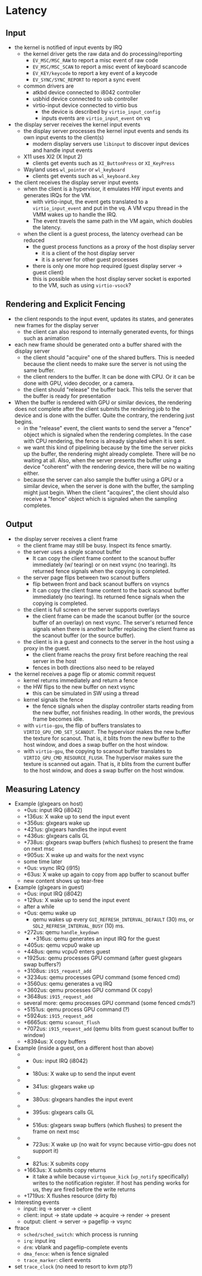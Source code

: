 # Latency

## Input

* the kernel is notified of input events by IRQ
  * the kernel driver gets the raw data and do processing/reporting
    * `EV_MSC/MSC_RAW` to report a misc event of raw code
    * `EV_MSC/MSC_SCAN` to report a misc event of keyboard scancode
    * `EV_KEY/keycode` to report a key event of a keycode
    * `EV_SYNC/SYNC_REPORT` to report a sync event
  * common drivers are
    * atkbd device connected to i8042 controller
    * usbhid device connected to usb controller
    * virtio-input device connected to virtio bus
      * the device is described by `virtio_input_config`
      * inputs events are `virtio_input_event` on vq
* the display server receives the kernel input events
  * the display server processes the kernel input events and sends its own
    input events to the client(s)
    * modern display servers use `libinput` to discover input devices and
      handle input events
  * X11 uses XI2 (X Input 2)
    * clients get events such as `XI_ButtonPress` or `XI_KeyPress`
  * Wayland uses `wl_pointer` or `wl_keyboard`
    * clients get events such as `wl_keyboard.key`
* the client receives the display server input events
  * when the client is a hypervisor, it emulates HW input events and generates
    IRQs for the VM.
    * with virtio-input, the event gets translated to a `virtio_input_event`
      and put in the vq.  A VM vcpu thread in the VMM wakes up to handle the
      IRQ.
    * The event travels the same path in the VM again, which doubles the
      latency.
  * when the client is a guest process, the latency overhead can be reduced
    * the guest process functions as a proxy of the host display server
      * it is a client of the host display server
      * it is a server for other guest processes
    * there is only one more hop required (guest display server -> guest
      client)
    * this is possible when the host display server socket is exported to the
      VM, such as using `virtio-vsock`?

## Rendering and Explicit Fencing

* the client responds to the input event, updates its states, and generates
  new frames for the display server
  * the client can also respond to internally generated events, for things
    such as animation
* each new frame should be generated onto a buffer shared with the display
  server
  * the client should "acquire" one of the shared buffers.  This is needed
    because the client needs to make sure the server is not using the same
    buffer.
  * the client renders to the buffer.  It can be done with CPU.  Or it can
    be done with GPU, video decoder, or a camera.
  * the client should "release" the buffer back.  This tells the server that
    the buffer is ready for presentation
* When the buffer is rendered with GPU or similar devices, the rendering does
  not complete after the client submits the rendering job to the device and is
  done with the buffer.  Quite the contrary, the rendering just begins.
  * in the "release" event, the client wants to send the server a "fence"
    object which is signaled when the rendering completes.  In the case with
    CPU rendering, the fence is already signaled when it is sent.
  * we want this kind of pipelining because by the time the server picks up
    the buffer, the rendering might already complete.  There will be no
    waiting at all.  Also, when the server presents the buffer using a device
    "coherent" with the rendering device, there will be no waiting either.
  * because the server can also sample the buffer using a GPU or a similar
    device, when the server is done with the buffer, the sampling might just
    begin.  When the client "acquires", the client should also receive a
    "fence" object which is signaled when the sampling completes.

## Output

* the display server receives a client frame
  * the client frame may still be busy.  Inspect its fence smartly.
  * the server uses a single scanout buffer
    * It can copy the client frame content to the scanout buffer immediately
      (w/ tearing) or on next vsync (no tearing).  Its returned fence signals
      when the copying is completed.
  * the server page flips between two scanout buffers
    * flip between front and back scanout buffers on vsyncs
    * It can copy the client frame content to the back scanout buffer
      immediately (no tearing).  Its returned fence signals when the copying
      is completed.
  * the client is full screen or the server supports overlays
    * the client frame can be made the scanout buffer (or the source buffer of
      an overlay) on next vsync.  The server's returned fence signals when
      there is another buffer replacing the client frame as the scanout buffer
      (or the source buffer).
  * the client is in a guest and connects to the server in the host using a
    proxy in the guest.
    * the client frame reachs the proxy first before reaching the real server
      in the host
    * fences in both directions also need to be relayed
* the kernel receives a page flip or atomic commit request
  * kernel returns immediately and return a fence
  * the HW flips to the new buffer on next vsync
    * this can be simulated in SW using a thread
  * kernel signals the fence
    * the fence signals when the display controller starts reading from the
      new buffer, not finishes reading.  In other words, the previous frame
      becomes idle.
  * with `virtio-gpu`, the flip of buffers translates to
    `VIRTIO_GPU_CMD_SET_SCANOUT`.  The hypervisor makes the new buffer the
    texture for scanout.  That is, it blits from the new buffer to the host
    window, and does a swap buffer on the host window.
  * with `virtio-gpu`, the copying to scanout buffer translates to
    `VIRTIO_GPU_CMD_RESOURCE_FLUSH`.  The hypervisor makes sure the texture is
    scanned out again.  That is, it blits from the current buffer to the host
    window, and does a swap buffer on the host window.

## Measuring Latency

* Example (glxgears on host)
  * +0us:   input IRQ (i8042)
  * +136us: X wake up to send the input event
  * +356us: glxgears wake up
  * +421us: glxgears handles the input event
  * +436us: glxgears calls GL
  * +738us: glxgears swap buffers (which flushes) to present the frame on next msc
  * +905us: X wake up and waits for the next vsync
  * some time later
  * +0us: vsync IRQ (i915)
  * +63us: X wake up again to copy from app buffer to scanout buffer
  * new content shows up tear-free
* Example (glxgears in guest)
  * +0us: input IRQ (i8042)
  * +129us: X wake up to send the input event
  * after a while
  * +0us: qemu wake up
    * qemu wakes up every `GUI_REFRESH_INTERVAL_DEFAULT` (30) ms, or
      `SDL2_REFRESH_INTERVAL_BUSY` (10) ms.
  * +272us: qemu `handle_keydown`
    * +316us: qemu generates an input IRQ for the guest
  * +405us: qemu vcpu0 wake up
  * +448us: qemu vcpu0 enters guest
  * +1925us: qemu processes GPU command (after guest glxgears swap buffers?)
  * +3108us: `i915_request_add`
  * +3234us: qemu processes GPU command (some fenced cmd)
  * +3560us: qemu generates a vq IRQ
  * +3602us: qemu processes GPU command (X copy)
  * +3648us: `i915_request_add`
  * several more: qemu processes GPU command (some fenced cmds?)
  * +5151us: qemu process GPU command (?)
  * +5924us: `i915_request_add`
  * +6665us: qemu `scanout_flush`
  * +7072us: `i915_request_add` (qemu blits from guest scanout buffer to
                                 window)
  * +8394us: X copy buffers
* Example (inside a guest, on a different host than above)
  * +   0us: input IRQ (i8042)
  * + 180us: X wake up to send the input event
  * + 341us: glxgears wake up
  * + 380us: glxgears handles the input event
  * + 395us: glxgears calls GL
  * + 516us: glxgears swap buffers (which flushes) to present the frame on next msc
  * + 723us: X wake up (no wait for vsync because virtio-gpu does not support
      it)
  * + 821us: X submits copy
  * +1663us: X submits copy returns
    * it take a while because `virtqueue_kick` (`vp_notify` specifically)
      writes to the notification register.  If host has pending works for us,
      they are fired before the write returns
  * +1719us: X flushes resource (dirty fb)
* Interesting events
  * input: irq -> server -> client
  * client: input -> state update -> acquire -> render -> present
  * output: client -> server -> pageflip -> vsync
* ftrace
  * `sched/sched_switch`: which process is running
  * `irq`: input irq
  * `drm`: vblank and pageflip-complete events
  * `dma_fence`: when is fence signaled
  * `trace_marker`: client events
* set `trace_clock` (no need to resort to kvm ptp?)
